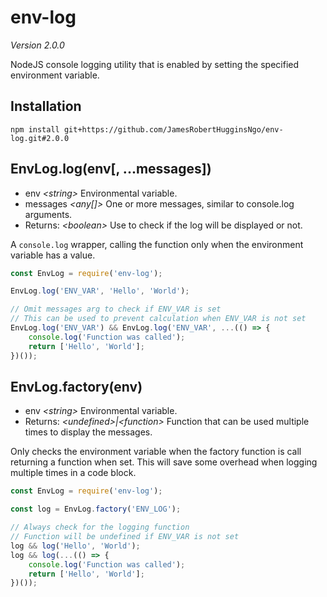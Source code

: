 # env-log

_Version 2.0.0_

NodeJS console logging utility that is enabled by setting the specified environment variable.

## Installation

```
npm install git+https://github.com/JamesRobertHugginsNgo/env-log.git#2.0.0
```

## EnvLog.log(env[, ...messages])

- env _\<string>_ Environmental variable.
- messages _\<any[]>_ One or more messages, similar to console.log arguments.
- Returns: _\<boolean>_ Use to check if the log will be displayed or not.

A `console.log` wrapper, calling the function only when the environment variable has a value.

``` JavaScript
const EnvLog = require('env-log');

EnvLog.log('ENV_VAR', 'Hello', 'World');

// Omit messages arg to check if ENV_VAR is set
// This can be used to prevent calculation when ENV_VAR is not set
EnvLog.log('ENV_VAR') && EnvLog.log('ENV_VAR', ...(() => {
    console.log('Function was called');
    return ['Hello', 'World'];
})());
```

## EnvLog.factory(env)

- env _\<string>_ Environmental variable.
- Returns: _\<undefined>|\<function>_ Function that can be used multiple times to display the messages.

Only checks the environment variable when the factory function is call returning a function when set. This will save some overhead when logging multiple times in a code block.

``` JavaScript
const EnvLog = require('env-log');

const log = EnvLog.factory('ENV_LOG');

// Always check for the logging function
// Function will be undefined if ENV_VAR is not set
log && log('Hello', 'World');
log && log(...(() => {
	console.log('Function was called');
	return ['Hello', 'World'];
})());
```